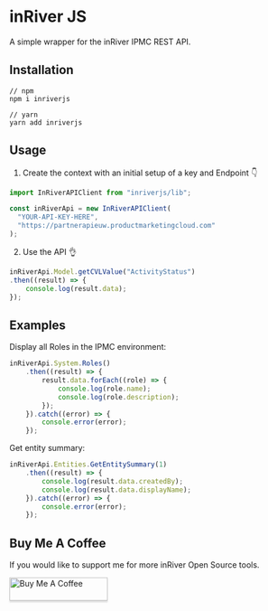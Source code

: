 # inRiver JS 
A simple wrapper for the inRiver IPMC REST API.

## Installation

    // npm
    npm i inriverjs

    // yarn
    yarn add inriverjs


## Usage

1. Create the context with an initial setup of a key and Endpoint  👇

```javascript
import InRiverAPIClient from "inriverjs/lib";

const inRiverApi = new InRiverAPIClient(
  "YOUR-API-KEY-HERE",
  "https://partnerapieuw.productmarketingcloud.com"
);
```

2. Use the API 👌

```javascript
inRiverApi.Model.getCVLValue("ActivityStatus")
.then((result) => {
    console.log(result.data);
});
```

## Examples

Display all Roles in the IPMC environment:
```javascript
inRiverApi.System.Roles()
    .then((result) => {
        result.data.forEach((role) => {
            console.log(role.name);
            console.log(role.description);
        });
    }).catch((error) => {
        console.error(error);
    });
```

Get entity summary:
```javascript
inRiverApi.Entities.GetEntitySummary(1)
    .then((result) => {
        console.log(result.data.createdBy);
        console.log(result.data.displayName);
    }).catch((error) => {
        console.error(error);
    });
```
## Buy Me A Coffee 
If you would like to  support me for more inRiver Open Source tools.

<a href="https://www.buymeacoffee.com/aplusk" target="_blank"><img src="https://www.buymeacoffee.com/assets/img/custom_images/orange_img.png" alt="Buy Me A Coffee" style="height: 41px !important;width: 174px !important;box-shadow: 0px 3px 2px 0px rgba(190, 190, 190, 0.5) !important;-webkit-box-shadow: 0px 3px 2px 0px rgba(190, 190, 190, 0.5) !important;" ></a>
